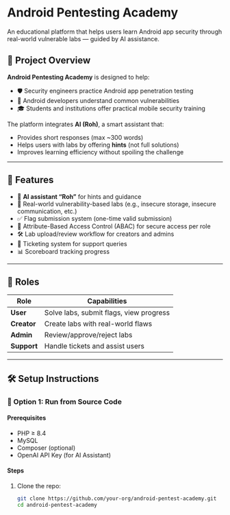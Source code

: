 # Android Pentesting Academy

An educational platform that helps users learn Android app security through real-world vulnerable labs — guided by AI assistance.

## 🎯 Project Overview

**Android Pentesting Academy** is designed to help:
- 🛡️ Security engineers practice Android app penetration testing
- 📱 Android developers understand common vulnerabilities
- 🎓 Students and institutions offer practical mobile security training

The platform integrates **AI (Roh)**, a smart assistant that:
- Provides short responses (max ~300 words)
- Helps users with labs by offering **hints** (not full solutions)
- Improves learning efficiency without spoiling the challenge

---

## 🚀 Features

- 🧠 **AI assistant “Roh”** for hints and guidance
- 🎯 Real-world vulnerability-based labs (e.g., insecure storage, insecure communication, etc.)
- ✅ Flag submission system (one-time valid submission)
- 🔐 Attribute-Based Access Control (ABAC) for secure access per role
- 🛠️ Lab upload/review workflow for creators and admins
- 🧾 Ticketing system for support queries
- 📊 Scoreboard tracking progress

---

## 🧩 Roles

| Role    | Capabilities |
|---------|--------------|
| **User** | Solve labs, submit flags, view progress |
| **Creator** | Create labs with real-world flaws |
| **Admin** | Review/approve/reject labs |
| **Support** | Handle tickets and assist users |

---

## 🛠️ Setup Instructions

### 🔧 Option 1: Run from Source Code

#### Prerequisites

- PHP ≥ 8.4
- MySQL
- Composer (optional)
- OpenAI API Key (for AI Assistant)

#### Steps

1. Clone the repo:
   ```bash
   git clone https://github.com/your-org/android-pentest-academy.git
   cd android-pentest-academy
```
